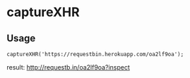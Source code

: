 # captureXHR
## Usage
```
captureXHR('https://requestbin.herokuapp.com/oa2lf9oa');
```
result: http://requestb.in/oa2lf9oa?inspect

